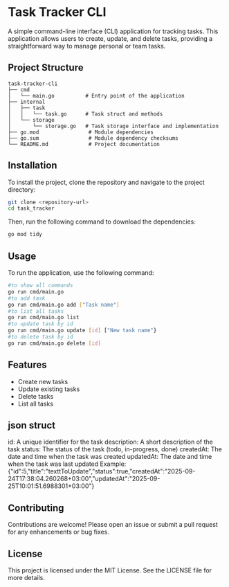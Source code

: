 # Task Tracker CLI

A simple command-line interface (CLI) application for tracking tasks. This application allows users to create, update, and delete tasks, providing a straightforward way to manage personal or team tasks.

## Project Structure

```
task-tracker-cli
├── cmd
│   └── main.go          # Entry point of the application
├── internal
│   ├── task
│   │   └── task.go      # Task struct and methods
│   └── storage
│       └── storage.go   # Task storage interface and implementation
├── go.mod                # Module dependencies
├── go.sum                # Module dependency checksums
└── README.md             # Project documentation
```

## Installation

To install the project, clone the repository and navigate to the project directory:

```bash
git clone <repository-url>
cd task_tracker
```

Then, run the following command to download the dependencies:

```bash
go mod tidy
```

## Usage

To run the application, use the following command:

```bash
#to show all commands
go run cmd/main.go 
#to add task
go run cmd/main.go add ["Task name"]
#to list all tasks
go run cmd/main.go list 
#to update task by id
go run cmd/main.go update [id] ["New task name"}
#to delete task by id
go run cmd/main.go delete [id]

```

## Features

- Create new tasks
- Update existing tasks
- Delete tasks
- List all tasks

## json struct

id: A unique identifier for the task
description: A short description of the task
status: The status of the task (todo, in-progress, done)
createdAt: The date and time when the task was created
updatedAt: The date and time when the task was last updated
Example:
{"id":5,"title":"texttToUpdate","status":true,"createdAt":"2025-09-24T17:38:04.260268+03:00","updatedAt":"2025-09-25T10:01:51.6988301+03:00"}


## Contributing

Contributions are welcome! Please open an issue or submit a pull request for any enhancements or bug fixes.

## License

This project is licensed under the MIT License. See the LICENSE file for more details.